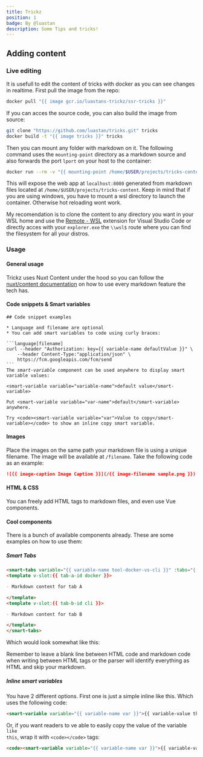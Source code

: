 ```yaml
---
title: Trickz
position: 1
badge: By @luastan
description: Some Tips and tricks!
---
```


<tricks-animated-logo-glitch></tricks-animated-logo-glitch>

## Adding content

### Live editing

It is usefull to edit the content of tricks with docker as you can see changes in realtime. First pull the image from the repo:

```bash
docker pull "{{ image gcr.io/luastans-trickz/ssr-tricks }}"
```

If you can acces the source code, you can also build the image from source:

```bash
git clone "https://github.com/luastan/tricks.git" tricks
docker build -t "{{ image tricks }}" tricks
```

Then you can mount any folder with markdown on it. The following command uses the `mounting-point` directory as a markdown source and also forwards the port `lport` on your host to the container:


```bash
docker run --rm -v "{{ mounting-point /home/$USER/projects/tricks-content }}:/app/content" -p "{{ lport 8080 }}:8080" --user root --entrypoint /usr/local/bin/yarn -it "{{ image gcr.io/luastans-trickz/ssr-tricks }}" dev
```

This will expose the web app at <code>localhost:<smart-variable variable="lport">8080</smart-variable></code> generated from markdown files located at <code><smart-variable variable="mounting-point">/home/$USER/projects/tricks-content</smart-variable></code>. Keep in mind that if you are using windows, you have to mount a wsl directory to launch the container. Otherwise hot reloading wont work. 

My recomendation is to clone the content to any directory you want in your WSL home and use the [Remote - WSL](https://marketplace.visualstudio.com/items?itemName=ms-vscode-remote.remote-wsl) extension for Visual Studio Code or directly acces with your `explorer.exe` the `\\wsl$` route where you can find the filesystem for all your distros.

### Usage

#### General usage

Trickz uses Nuxt Content under the hood so you can follow the [nuxt/content documentation](https://content.nuxtjs.org/writing) on how to use every markdown feature the tech has.

#### Code snippets & Smart variables

<pre class="language-md fancy-scrollbar"><code class="language-md">## Code snippet examples

* Language and filename are optional
* You can add smart variables to code using curly braces:

```language[filename]
<span class="text-gray-500 italic">curl --header "Authorization: key=<span class="font-semibold">{{ variable-name defaultValue }}</span>" \
    --header Content-Type:"application/json" \
    https://fcm.googleapis.com/fcm/send
```
The <i>smart-variable</i> component can be used anywhere to display smart variable values:

<span class="font-semibold">&lt;smart-variable variable="variable-name"&gt;default value&lt;/smart-variable&gt;</span>

Put <span class="font-semibold">&lt;smart-variable variable="var-name"&gt;default&lt;/smart-variable&gt;</span> anywhere.

Try <span class="font-semibold">&lt;code&gt;&lt;smart-variable variable="var"&gt;Value to copy&lt;/smart-variable&gt;&lt;/code&gt;</span> to show an inline copy smart variable.
</code></pre>

#### Images
Place the images on the same path your markdown file is using a unique filename. The image will be available at `/filename`. Take the following code as an example:

```markdown
![{{ image-caption Image Caption }}](/{{ image-filename sample.png }})
```

#### HTML & CSS

You can freely add HTML tags to markdown files, and even use Vue components.

#### Cool components

There is a bunch of available components already.
These are some examples on how to use them:

##### Smart Tabs

```markdown
<smart-tabs variable="{{ variable-name tool-docker-vs-cli }}" :tabs="{'{{ tab-a-id docker }}': '{{ tab-a-title Docker }}', '{{ tab-b-id cli }}': '{{ tab-b-title Command line }}'}">
<template v-slot:{{ tab-a-id docker }}>

- Markdown content for tab A

</template>
<template v-slot:{{ tab-b-id cli }}>

- Markdown content for tab B

</template>
</smart-tabs>
```

Which would look somewhat like this:

<smart-tabs variable="tool-docker-vs-cli" :tabs="{'docker': 'Docker', 'cli': 'Command line'}">
<template v-slot:docker>

- Markdown content for tab A

</template>
<template v-slot:cli>

- Markdown content for tab B

</template>
</smart-tabs>

Remember to leave a blank line between HTML code and markdown code when writing between HTML tags or the parser will identify everything as HTML and skip your markdown.

##### Inline smart variables

You have 2 different options. First one is just a simple inline like <smart-variable variable="var">this</smart-variable>. Which uses the following code:

```markdown
<smart-variable variable="{{ variable-name var }}">{{ variable-value this }}</smart-variable>
```

Or, if you want readers to ve able to easily copy the value of the variable <code><smart-variable variable="var">like this</smart-variable></code>, wrap it with `<code></code>` tags:

```markdown
<code><smart-variable variable="{{ variable-name var }}">{{ variable-value like this }}</smart-variable></code>
```
